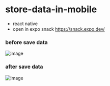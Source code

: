# store-data-in-mobile
- react native
- open in expo snack https://snack.expo.dev/

###  before save data
![image](https://user-images.githubusercontent.com/63082758/202925684-d947ce65-81ef-45ee-a73d-7bd9cd784223.png)

###  after save data
![image](https://user-images.githubusercontent.com/63082758/202925692-9113f98b-b73d-4654-9b12-7620f5e00b93.png)


